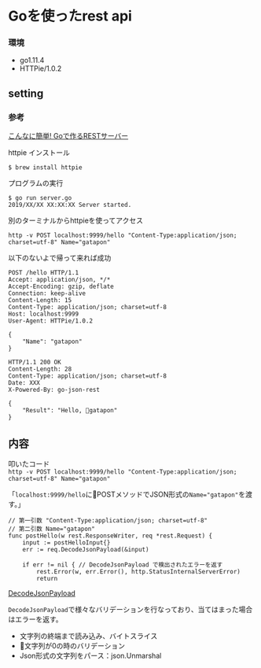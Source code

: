 # Goを使ったrest api

### 環境

 - go1.11.4
 - HTTPie/1.0.2

## setting

### 参考

[こんなに簡単! Goで作るRESTサーバー](https://qiita.com/suin/items/f32fa82d6c35a34e8d16)


httpie インストール<br>

```
$ brew install httpie
```

プログラムの実行

```
$ go run server.go
2019/XX/XX XX:XX:XX Server started.
```

別のターミナルからhttpieを使ってアクセス

```
http -v POST localhost:9999/hello "Content-Type:application/json; charset=utf-8" Name="gatapon"
```

以下のないよで帰って来れば成功

```shell
POST /hello HTTP/1.1
Accept: application/json, */*
Accept-Encoding: gzip, deflate
Connection: keep-alive
Content-Length: 15
Content-Type: application/json; charset=utf-8
Host: localhost:9999
User-Agent: HTTPie/1.0.2

{
    "Name": "gatapon"
}

HTTP/1.1 200 OK
Content-Length: 28
Content-Type: application/json; charset=utf-8
Date: XXX
X-Powered-By: go-json-rest

{
    "Result": "Hello, gatapon"
}
```

## 内容

叩いたコード<br>
`http -v POST localhost:9999/hello "Content-Type:application/json; charset=utf-8" Name="gatapon"`

「`localhost:9999/hello`にPOSTメソッドでJSON形式の`Name="gatapon"`を渡す。」<br>

```golang
// 第一引数 "Content-Type:application/json; charset=utf-8"
// 第二引数 Name="gatapon"
func postHello(w rest.ResponseWriter, req *rest.Request) {
	input := postHelloInput{}
    err := req.DecodeJsonPayload(&input)

	if err != nil { // DecodeJsonPayload で検出されたエラーを返す
		rest.Error(w, err.Error(), http.StatusInternalServerError)
		return
```

[DecodeJsonPayload](https://github.com/ant0ine/go-json-rest/blob/ebb33769ae013bd5f518a8bac348c310dea768b8/rest/request.go#L34) 

`DecodeJsonPayload`で様々なバリデーションを行なっており、当てはまった場合はエラーを返す。<br>

 - 文字列の終端まで読み込み、バイトスライス
 - 文字列が0の時のバリデーション
 - Json形式の文字列をパース：json.Unmarshal

